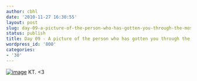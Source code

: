 ```yaml
---
author: cbhl
date: '2010-11-27 16:30:55'
layout: post
slug: day-09-a-picture-of-the-person-who-has-gotten-you-through-the-most
status: publish
title: Day 09 - A picture of the person who has gotten you through the most
wordpress_id: '800'
categories:
- '30'
---
```


[![image](http://blog.azuresky.ca/blog/wp-content/uploads/2010/11/wpid-IMG_20101126_171740-224x300.jpg "wpid-IMG_20101126_171740.jpg")](http://blog.azuresky.ca/blog/wp-content/uploads/2010/11/wpid-IMG_20101126_171740.jpg)
KT. &lt;3
